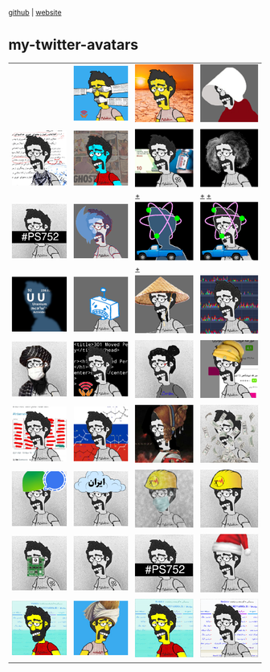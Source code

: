 [github](https://github.com/iamvee/avatars) | [website](http://iamv.ir/avatars)

# my-twitter-avatars


|     |      |     |    |
|-----|------|-----|----|
|     |   ![filternet-2022](./static/avatar-filternet-27-jun-2022-2.png "فیلترنت: فیلترچی حیا کن")   |   ![summer](./static/avatar-hot_summer_day_jun_27_2022-2.png "گرمه لامصب")   |  ![handmaidstale](./static/avatar-handmaid.png "شروع فصل چهارم سریال هندمیدز تیل")   |
|     |      |     |    |
| ![watchmen](./static/avatar-5k-post.png "پنج هزار فالوور در توییتر--  ۲۲ آوریل ") | ![watchmen](./static/avatar-watchmen.png "دکتر منهتن در کتاب کمیک واچمن") | ![namjoo](./static/avatar-vaccine-money.png "هرکی پول بده واکسن بهش زودتر می‌رسه؟")  | ![namjoo](./static/avatar-namjoo.png "محسن نامجو - آوریل ۲۰۲۱")   |
|     |      | [+](https://www.hamshahrionline.ir/news/595827/%D9%88%D8%A7%DA%A9%D8%B3%DB%8C%D9%86%D8%A7%D8%B3%DB%8C%D9%88%D9%86-%D8%AF%D8%B1-%D8%A7%DB%8C%D8%B1%D8%A7%D9%86-%D9%BE%D9%88%D9%84%DB%8C-%D9%85%DB%8C-%D8%B4%D9%88%D8%AF)    |  [+](https://twitter.com/OfficialMNamjoo/status/1383126886155485193) [+](https://www.bbc.com/persian/iran-56787193)  |
| ![ukraine-plane](./static/avatar9.png "هواپیمای اوکراینی")      | ![twitter](./static/avatar-twitter-down.png "twitter was down on April 18th 2021")  | [![nissan](./static/avatar-nissan.png "روی همین عکس کلیک کنید تا لینک سخنرانی مربوطه رو ببینید")](https://twitter.com/mhnajmi64/status/1382315879560527872)     | ![nissan](./static/avatar-nissan-1.png) | 
|     |      |  [+](https://twitter.com/mhnajmi64/status/1382315879560527872)   |    |
| ![uranium](./static/avatar-uranium.png "اورانیم") | ![china](./static/avatar-google.png "به مناسبت پیام‌های خطای ۴۰۳ از طرف گوگل و جلوگیری از دسترسی به برخی سرویس‌ها حتی با وی پی ان") |  ![china](./static/avatar-china.png "به مناسبت امضای قرارداد ۲۵ ساله با چین")  |  ![internet shit](./static/avatar-ekhtelalat.png "به مناسبت اختلالات شبانه اینترنت در روز‌های اخیر")  |
|     |      |     |    |
|  ![taliban](./static/avatar-taliban.png "به مناسبت رفع کدورت‌ها در سطح ملی با طالبان اینا")  | ![filternet-melli](./static/avatar-filternet.png "به مناسبت پنج دقیقه ملی شدن اینترنت در بامداد ۱۲ فروردین") | ![job](./static/avatar-new-job.png "آواتار مناسبتی برای استارت شغل جدید") | ![banana](./static/avatar-banana.png "موز کیلویی ۵۰ تومن آخه؟") | 
|     |      |     |    |
| ![mosaed](./static/avatar-mosaaed.png "دستگیری محمد مساعد در ترکیه") | ![moscow](./static/avatar-novichok.png "دستگیری الکسی ناوالنی در فرودگاه مسکو 18/01/2021") | ![aghdashloo](./static/avatar-aghdashloo.png "رکورد فروش آثار هنری(؟) در حراج تهران: تابلوی آغداشلو ۲۷/۱۰/۹۹") | ![signal](./static/avatar-dollar.png "کاهش قیمت دلار تا ۲۳ هزار تومان  ۲۷/۱۰/۹۹") | 
|     |      |     |    |
| ![signal](./static/avatar-bazar-signal.png "حذف پیام‌رسان سیگنال از مارکت‌های ایرانی از جمله کافه بازار ۲۶/۱۰/۹۹")  | ![irancloud](./static/avatar-iran-cleoud.png "مباحث مربوط به پروژهٔ ابر ایران ۲۴ و ۲۵ دی ۹۹") | ![elec-polution](./static/avatarpol.png "آلودگی هوای تهران به خاطر مازوت + قطع برق گسترده در تهران") |  ![elec](./static/avatar-elec.png "قطع برق گسترده در تهران") | 
|     |      |     |    |
| ![vaccine2](./static/avatar-gps2.png "اظهار این ادعا که در واکسن‌های خارجی، جی‌پی‌اس وجود دارد") | ![vaccine](./static/avatar88.png "اعلام عدم خریداری واکسن فایز و مدرنا برای ایرانیان توسط مسئولین") | ![ukraine-plane](./static/avatar9.png "سالگرد سقوط هواپیمای اوکراینی")  | ![christmas](./static/avatar-ch.png "کریسمس") | 
|     |      |     |    |
| ![movember](./static/avatar5.png "No Shave November") | [![movlana](./static/movlana.png " لوگوی کانال تلگرام و پادکست «غزل مزل» برای مشاهده پادکست روی کست‌باکس روی تصویر کلیک کنید")](https://castbox.fm/channel/id3480742?country=us)  | ![internet-color-version](./static/avatar3.png "سالگرد قطع اینترنت سراسری آبان ۹۸ - ورژن رنگی") | ![internet](./static/EmxiWThWMAM2gMr.png "سالگرد قطع اینترنت سراسری آبان ۹۸") |
|     |      |     |    |

